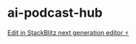 # ai-podcast-hub

[Edit in StackBlitz next generation editor ⚡️](https://stackblitz.com/~/github.com/FeelCoolOne/ai-podcast-hub)